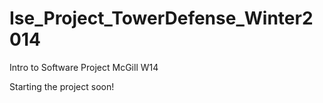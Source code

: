 # Ise_Project_TowerDefense_Winter2014
Intro to Software Project McGill W14

Starting the project soon!
